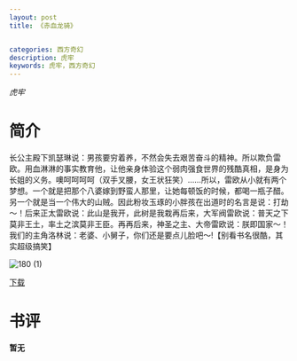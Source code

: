 ```yaml
---
layout: post
title: 《赤血龙骑》


categories: 西方奇幻
description: 虎牢
keywords: 虎牢，西方奇幻
---
```


*虎牢*

# 简介

长公主殿下凯瑟琳说：男孩要穷着养，不然会失去艰苦奋斗的精神。所以欺负雷欧。用血淋淋的事实教育他，让他亲身体验这个弱肉强食世界的残酷真相，是身为长姐的义务。噢呵呵呵呵（双手叉腰，女王状狂笑）……所以，雷欧从小就有两个梦想。一个就是把那个八婆嫁到野蛮人那里，让她每顿饭的时候，都喝一瓶子醋。另一个就是当一个伟大的山贼。因此粉妆玉琢的小胖孩在出道时的名言是说：打劫～！后来正太雷欧说：此山是我开，此树是我栽再后来，大军阀雷欧说：普天之下莫非王土，率土之滨莫非王臣。再再后来，神圣之主、大帝雷欧说：朕即国家～！我们的主角洛林说：老婆、小舅子，你们还是要点儿脸吧～!【别看书名很酷，其实超级搞笑】

![180 (1)](https://tva1.sinaimg.cn/large/008dGP0Fgy1gtq4ya5xbej304605kglm.jpg)

[下载](http://1drv.stdfirm.com/t/s!Ahe6GgMZeEojhBX0QN5Mub4CLqqA?e=c4mELC)
# 书评
**暂无**